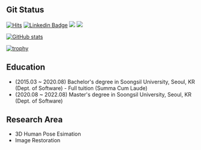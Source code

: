 
## Git Status 

[![Hits](https://hits.seeyoufarm.com/api/count/incr/badge.svg?url=https%3A%2F%2Fgithub.com%2Ftamasino52%2Ftamasino52&count_bg=%2379C83D&title_bg=%233F3F3F&icon=&icon_color=%23E7E7E7&title=hits&edge_flat=false)](https://hits.seeyoufarm.com) 
[![Linkedin Badge](https://img.shields.io/badge/-LinkedIn-blue?style=flat-square&logo=Linkedin&logoColor=white&link=https://www.linkedin.com/in/seong-yun-byeon-8183a8113/)](https://www.linkedin.com/in/%EB%AF%BC%EC%84%9D-%EA%B9%80-31409722a/)
<img src="https://img.shields.io/badge/PyTorch-EE4C2C?style=flat-square&logo=Pytorch&logoColor=white"/></a>
<img src="https://img.shields.io/badge/Tensorflow-FF6F00?style=flat-square&logo=TensorFlow&logoColor=white"/></a>               


[![GitHub stats](https://github-readme-stats.vercel.app/api?username=tamasino52)](https://github.com/anuraghazra/github-readme-stats)

[![trophy](https://github-profile-trophy.vercel.app/?username=tamasino52&theme=chalk&row=1&column=5)](https://github.com/tamasino52)  

	
## Education
  - (2015.03 ~  2020.08) Bachelor's degree in Soongsil University, Seoul, KR (Dept. of Software)
            - Full tuition (Summa Cum Laude)
  - (2020.08 ~ 2022.08) Master's degree in Soongsil University, Seoul, KR (Dept. of Software)

	
## Research Area
  - 3D Human Pose Esimation
  - Image Restoration
